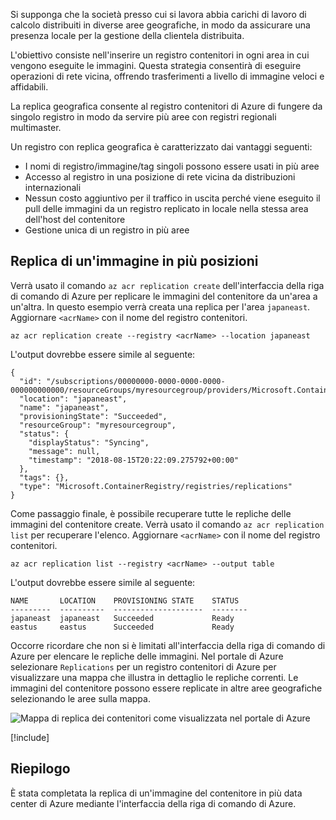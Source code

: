 Si supponga che la società presso cui si lavora abbia carichi di lavoro di calcolo distribuiti in diverse aree geografiche, in modo da assicurare una presenza locale per la gestione della clientela distribuita. 

L'obiettivo consiste nell'inserire un registro contenitori in ogni area in cui vengono eseguite le immagini. Questa strategia consentirà di eseguire operazioni di rete vicina, offrendo trasferimenti a livello di immagine veloci e affidabili. 

La replica geografica consente al registro contenitori di Azure di fungere da singolo registro in modo da servire più aree con registri regionali multimaster.

Un registro con replica geografica è caratterizzato dai vantaggi seguenti:

- I nomi di registro/immagine/tag singoli possono essere usati in più aree
- Accesso al registro in una posizione di rete vicina da distribuzioni internazionali
- Nessun costo aggiuntivo per il traffico in uscita perché viene eseguito il pull delle immagini da un registro replicato in locale nella stessa area dell'host del contenitore
- Gestione unica di un registro in più aree

## <a name="replicate-an-image-to-multiple-locations"></a>Replica di un'immagine in più posizioni

Verrà usato il comando `az acr replication create` dell'interfaccia della riga di comando di Azure per replicare le immagini del contenitore da un'area a un'altra. In questo esempio verrà creata una replica per l'area `japaneast`. Aggiornare `<acrName>` con il nome del registro contenitori.

```azurecli
az acr replication create --registry <acrName> --location japaneast
```

L'output dovrebbe essere simile al seguente:

```output
{
  "id": "/subscriptions/00000000-0000-0000-0000-000000000000/resourceGroups/myresourcegroup/providers/Microsoft.ContainerRegistry/registries/myACR0007/replications/japaneast",
  "location": "japaneast",
  "name": "japaneast",
  "provisioningState": "Succeeded",
  "resourceGroup": "myresourcegroup",
  "status": {
    "displayStatus": "Syncing",
    "message": null,
    "timestamp": "2018-08-15T20:22:09.275792+00:00"
  },
  "tags": {},
  "type": "Microsoft.ContainerRegistry/registries/replications"
}
```

Come passaggio finale, è possibile recuperare tutte le repliche delle immagini del contenitore create. Verrà usato il comando `az acr replication list` per recuperare l'elenco. Aggiornare `<acrName>` con il nome del registro contenitori.

```azurecli
az acr replication list --registry <acrName> --output table
```

L'output dovrebbe essere simile al seguente:

```console
NAME       LOCATION    PROVISIONING STATE    STATUS
---------  ----------  --------------------  --------
japaneast  japaneast   Succeeded             Ready
eastus     eastus      Succeeded             Ready
```

Occorre ricordare che non si è limitati all'interfaccia della riga di comando di Azure per elencare le repliche delle immagini. Nel portale di Azure selezionare `Replications` per un registro contenitori di Azure per visualizzare una mappa che illustra in dettaglio le repliche correnti. Le immagini del contenitore possono essere replicate in altre aree geografiche selezionando le aree sulla mappa.

![Mappa di replica dei contenitori come visualizzata nel portale di Azure](../media/replication-map.png)

<!-- Cleanup sandbox -->
[!include[](../../../includes/azure-sandbox-cleanup.md)]
 

## <a name="summary"></a>Riepilogo

È stata completata la replica di un'immagine del contenitore in più data center di Azure mediante l'interfaccia della riga di comando di Azure. 